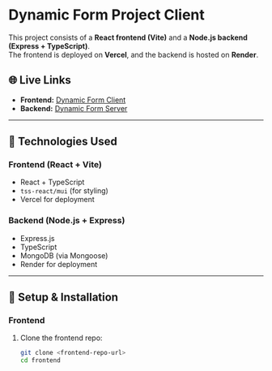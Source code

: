 # Dynamic Form Project Client

This project consists of a **React frontend (Vite)** and a **Node.js backend (Express + TypeScript)**.  
The frontend is deployed on **Vercel**, and the backend is hosted on **Render**.

## 🌐 Live Links
- **Frontend:** [Dynamic Form Client](https://dynamic-form-client.vercel.app/)
- **Backend:** [Dynamic Form Server](https://dynamic-form-server.onrender.com/)

---

## 🚀 Technologies Used
### **Frontend (React + Vite)**
- React + TypeScript
- `tss-react/mui` (for styling)
- Vercel for deployment

### **Backend (Node.js + Express)**
- Express.js
- TypeScript
- MongoDB (via Mongoose)
- Render for deployment

---

## 🔧 Setup & Installation
### **Frontend**
1. Clone the frontend repo:
   ```sh
   git clone <frontend-repo-url>
   cd frontend
